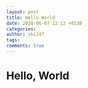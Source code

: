 ```yaml
---
layout: post
title: Hello World
date: 2020-06-07 12:12 +0530
categories: 
author: sks147
tags:
comments: true
---
```


# Hello, World